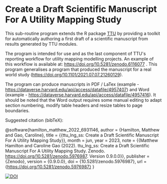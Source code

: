 # Create a Draft Scientific Manuscript For A Utility Mapping Study
This sub-routine program extends the R package [TTU](https://ready4-dev.github.io/TTU/index.html) by providing a toolkit for automatically authoring a first draft of a scientific manuscript from results generated by TTU modules.

The program is intended for use and as the last component of TTU's reporting workflow for utility mapping modelling projects. An example of this workflow is available at: https://doi.org/10.5281/zenodo.6116077 . This program generalises a program that produced the manuscript for a real world study (https://doi.org/10.1101/2021.07.07.21260129). 

The program can produce manuscripts in PDF / LaTex (example - https://dataverse.harvard.edu/api/access/datafile/4957407) and Word (example - https://dataverse.harvard.edu/api/access/datafile/4957416). It should be noted that the Word output requires some manual editing to adapt section numbering, modify table headers and resize tables to page boundaries.

Suggested citation (bibTeX):

@software{hamilton_matthew_2022_6931146,
  author       = {Hamilton, Matthew and
                  Gao, Caroline},
  title        = {{ttu\_lng\_ss: Create a Draft Scientific Manuscript 
                   For A Utility Mapping Study}},
  month        = jun,
  year         = 2023,
  note         = {{Matthew Hamilton and Caroline Gao (2022). 
                   ttu\_lng\_ss: Create a Draft Scientific Manuscript
                   For A Utility Mapping Study. Zenodo.
                   https://doi.org/10.5281/zenodo.5976987. Version
                   0.9.0.0}},
  publisher    = {Zenodo},
  version      = {0.9.0.0},
  doi          = {10.5281/zenodo.5976987},
  url          = {https://doi.org/10.5281/zenodo.5976987}
}
  
[![DOI](https://zenodo.org/badge/DOI/10.5281/zenodo.5976987.svg)](https://doi.org/10.5281/zenodo.5976987)  
